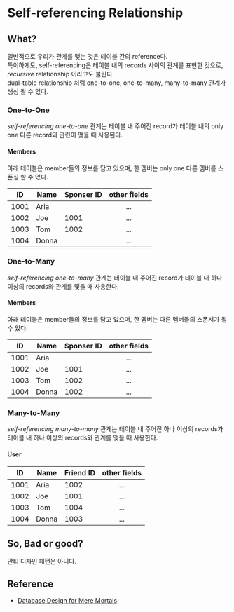 # Self-referencing Relationship

## What?
일반적으로 우리가 관계를 맺는 것은 테이블 간의 reference다.<br/>
특이하게도, self-referencing은 테이블 내의 records 사이의 관계를 표현한 것으로, _recursive_ relationship 이라고도 불린다.<br/>
dual-table relationship 처럼 one-to-one, one-to-many, many-to-many 관계가 생성 될 수 있다.

### One-to-One
_self-referencing one-to-one_ 관계는 테이블 내 주어진 record가 테이블 내의 only one 다른 record와 관련이 맺을 때 사용된다.

#### Members
아래 테이블은 member들의 정보를 담고 있으며, 한 멤버는 only one 다른 멤버를 스폰싱 할 수 있다.

|ID  | Name | Sponser ID| other fields |
|----|------|-----------|:------------:|
|1001|Aria  |           |       ...    |
|1002|Joe   | 1001      |       ...    |
|1003|Tom   | 1002      |       ...    |
|1004|Donna |           |       ...    |

### One-to-Many
_self-referencing one-to-many_ 관계는 테이블 내 주어진 record가 테이블 내 하나 이상의 records와 관계를 맺을 때 사용한다.<br>

#### Members
아래 테이블은 member들의 정보를 담고 있으며, 한 멤버는 다른 멤버들의 스폰서가 될 수 있다.

|ID  | Name | Sponser ID| other fields |
|----|------|-----------|:------------:|
|1001|Aria  |           |       ...    |
|1002|Joe   | 1001      |       ...    |
|1003|Tom   | 1002      |       ...    |
|1004|Donna | 1002      |       ...    |


### Many-to-Many
_self-referencing many-to-many_ 관계는 테이블 내 주어진 하나 이상의 records가 테이블 내 하나 이상의 records와 관계를 맺을 때 사용한다.<br/>

#### User
|ID | Name | Friend ID | other fields|
|----|------|----------|:------------:|
|1001|Aria  | 1002     |       ...    |
|1002|Joe   | 1001     |       ...    |
|1003|Tom   | 1004     |       ...    |
|1004|Donna | 1003     |       ...    |

## So, Bad or good?
안티 디자인 패턴은 아니다.

## Reference
- [Database Design for Mere Mortals](https://books.google.co.kr/books?id=dkxsjXNayHQC&pg=PA338&lpg=PA338&dq=database+self+reference&source=bl&ots=eV51hVZ9F_&sig=xC2Nk0IFO8Mqh60f6M94FKIEKKA&hl=ko&sa=X&ved=2ahUKEwjhvv3hmL_cAhWFzmEKHQfYBQYQ6AEwC3oECAcQAQ#v=onepage&q=self%20reference&f=false)
